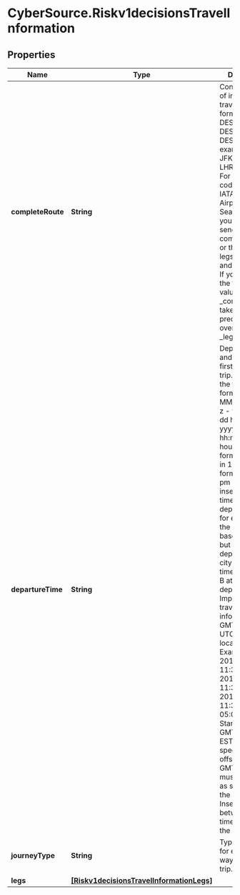 # CyberSource.Riskv1decisionsTravelInformation

## Properties
Name | Type | Description | Notes
------------ | ------------- | ------------- | -------------
**completeRoute** | **String** | Concatenation of individual travel legs in the format ORIG1-DEST1[:ORIG2-DEST2...:ORIGn-DESTn], for example, SFO-JFK:JFK-LHR:LHR-CDG. For airport codes, see the IATA Airline and Airport Code Search. Note In your request, send either the complete route or the individual legs (_leg#_orig and _leg#_dest). If you send all the fields, the value of _complete_route takes precedence over that of the _leg# fields.  | [optional] 
**departureTime** | **String** | Departure date and time of the first leg of the trip. Use one of the following formats:   - yyyy-MM-dd HH:mm z   - yyyy-MM-dd hh:mm a z   - yyyy-MM-dd hh:mma z   HH &#x3D; hour in 24-hour format   hh &#x3D; hour in 12-hour format   a &#x3D; am or pm (case insensitive)   z &#x3D; time zone of the departing flight, for example: If the   airline is based in city A, but the flight departs from city   B, z is the time zone of city B at the time of departure. Important For travel information, use GMT instead of UTC, or use the local time zone. Examples 2011-03-20 11:30 PM PDT 2011-03-20 11:30pm GMT 2011-03-20 11:30pm GMT-05:00 Eastern Standard Time: GMT-05:00 or EST Note When specifying an offset from GMT, the format must be exactly as specified in the example. Insert no spaces between the time zone and the offset.  | [optional] 
**journeyType** | **String** | Type of travel, for example one way or round trip. | [optional] 
**legs** | [**[Riskv1decisionsTravelInformationLegs]**](Riskv1decisionsTravelInformationLegs.md) |  | [optional] 


